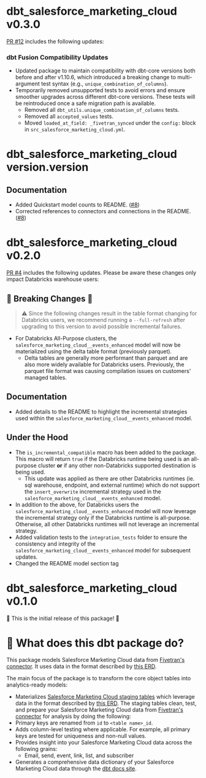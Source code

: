 # dbt_salesforce_marketing_cloud v0.3.0
[PR #12](https://github.com/fivetran/dbt_salesforce_marketing_cloud/pull/12) includes the following updates:

### dbt Fusion Compatibility Updates
- Updated package to maintain compatibility with dbt-core versions both before and after v1.10.6, which introduced a breaking change to multi-argument test syntax (e.g., `unique_combination_of_columns`).
- Temporarily removed unsupported tests to avoid errors and ensure smoother upgrades across different dbt-core versions. These tests will be reintroduced once a safe migration path is available.
  - Removed all `dbt_utils.unique_combination_of_columns` tests.
  - Removed all `accepted_values` tests.
  - Moved `loaded_at_field: _fivetran_synced` under the `config:` block in `src_salesforce_marketing_cloud.yml`.

# dbt_salesforce_marketing_cloud version.version

## Documentation
- Added Quickstart model counts to README. ([#8](https://github.com/fivetran/dbt_salesforce_marketing_cloud/pull/8))
- Corrected references to connectors and connections in the README. ([#8](https://github.com/fivetran/dbt_salesforce_marketing_cloud/pull/8))

# dbt_salesforce_marketing_cloud v0.2.0

[PR #4](https://github.com/fivetran/dbt_salesforce_marketing_cloud/pull/4) includes the following updates. Please be aware these changes only impact Databricks warehouse users:

## 🚨 Breaking Changes 🚨
> ⚠️ Since the following changes result in the table format changing for Databricks users, we recommend running a `--full-refresh` after upgrading to this version to avoid possible incremental failures.
- For Databricks All-Purpose clusters, the `salesforce_marketing_cloud__events_enhanced` model will now be materialized using the delta table format (previously parquet). 
  - Delta tables are generally more performant than parquet and are also more widely available for Databricks users. Previously, the parquet file format was causing compilation issues on customers' managed tables.

## Documentation
- Added details to the README to highlight the incremental strategies used within the `salesforce_marketing_cloud__events_enhanced` model.

## Under the Hood
- The `is_incremental_compatible` macro has been added to the package. This macro will return `true` if the Databricks runtime being used is an all-purpose cluster **or** if any other non-Databricks supported destination is being used.
  - This update was applied as there are other Databricks runtimes (ie. sql warehouse, endpoint, and external runtime) which do not support the `insert_overwrite` incremental strategy used in the `salesforce_marketing_cloud__events_enhanced` model. 
- In addition to the above, for Databricks users the `salesforce_marketing_cloud__events_enhanced` model will now leverage the incremental strategy only if the Databricks runtime is all-purpose. Otherwise, all other Databricks runtimes will not leverage an incremental strategy.
- Added validation tests to the `integration_tests` folder to ensure the consistency and integrity of the `salesforce_marketing_cloud__events_enhanced` model for subsequent updates.
- Changed the README model section tag

# dbt_salesforce_marketing_cloud v0.1.0
🎉 This is the initial release of this package! 🎉

# 📣 What does this dbt package do?

This package models Salesforce Marketing Cloud data from [Fivetran's connector](https://fivetran.com/docs/applications/salesforce_marketing_cloud). It uses data in the format described by [this ERD](https://fivetran.com/docs/applications/salesforce_marketing_cloud#schemainformation).

The main focus of the package is to transform the core object tables into analytics-ready models:
  - Materializes [Salesforce Marketing Cloud staging tables](https://fivetran.github.io/dbt_salesforce_marketing_cloud/#!/overview/salesforce_marketing_cloud/models/?g_v=1) which leverage data in the format described by [this ERD](https://fivetran.com/docs/applications/salesforce_marketing_cloud/#schemainformation). The staging tables clean, test, and prepare your Salesforce Marketing Cloud data from [Fivetran's connector](https://fivetran.com/docs/applications/salesforce_marketing_cloud) for analysis by doing the following:
  - Primary keys are renamed from `id` to `<table name>_id`. 
  - Adds column-level testing where applicable. For example, all primary keys are tested for uniqueness and non-null values.
  - Provides insight into your Salesforce Marketing Cloud data across the following grains:
    - Email, send, event, link, list, and subscriber
  - Generates a comprehensive data dictionary of your Salesforce Marketing Cloud data through the [dbt docs site](https://fivetran.github.io/dbt_salesforce_marketing_cloud/).
